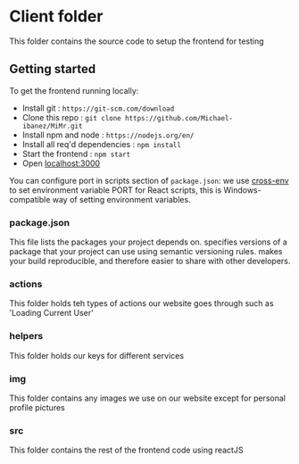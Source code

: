 # Client folder

This folder contains the source code to setup the frontend for testing

## Getting started

To get the frontend running locally:

- Install git : `https://git-scm.com/download`
- Clone this repo : `git clone https://github.com/Michael-ibanez/MiMr.git`
- Install npm and node : `https://nodejs.org/en/`
- Install all req'd dependencies : `npm install`
- Start the frontend : `npm start`
- Open [localhost:3000](http://localhost:3000)

You can configure port in scripts section of `package.json`: we use [cross-env](https://github.com/kentcdodds/cross-env) to set environment variable PORT for React scripts, this is Windows-compatible way of setting environment variables.

### package.json

This file lists the packages your project depends on. specifies versions of a package that your project can use using semantic versioning rules. makes your build reproducible, and therefore easier to share with other developers.

### actions

This folder holds teh types of actions our website goes through such as 'Loading Current User'

### helpers

This folder holds our keys for different services

### img

This folder contains any images we use on our website except for personal profile pictures

### src

This folder contains the rest of the frontend code using reactJS
